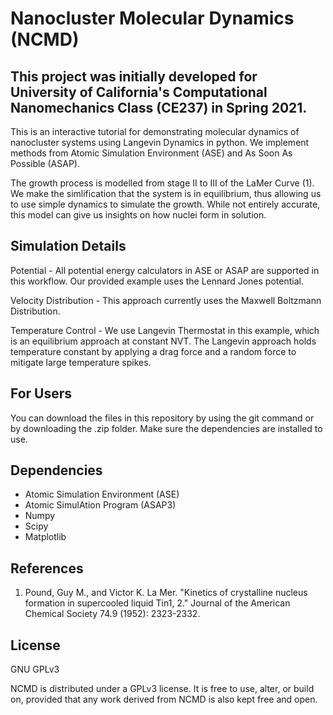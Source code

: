 # Nanocluster Molecular Dynamics (NCMD)
## This project was initially developed for University of California's Computational Nanomechanics Class (CE237) in Spring 2021.

This is an interactive tutorial for demonstrating molecular dynamics of nanocluster systems using Langevin Dynamics in python. We implement methods from Atomic Simulation Environment (ASE) and As Soon As Possible (ASAP). 

The growth process is modelled from stage II to III of the LaMer Curve (1). We make the simlification that the system is in equilibrium, thus allowing us to use simple dynamics to simulate the growth. While not entirely accurate, this model can give us insights on how nuclei form in solution.

## Simulation Details

Potential - All potential energy calculators in ASE or ASAP are supported in this workflow. Our provided example uses the Lennard Jones potential.

Velocity Distribution - This approach currently uses the Maxwell Boltzmann Distribution.

Temperature Control - We use Langevin Thermostat in this example, which is an equilibrium approach at constant NVT. The Langevin approach holds temperature constant by applying a drag force and a random force to mitigate large temperature spikes.

## For Users

You can download the files in this repository by using the git command or by downloading the .zip folder. Make sure the dependencies are installed to use.

## Dependencies

- Atomic Simulation Environment (ASE)
- Atomic SimulAtion Program (ASAP3)
- Numpy
- Scipy
- Matplotlib

## References
1. Pound, Guy M., and Victor K. La Mer. "Kinetics of crystalline nucleus formation in supercooled liquid Tin1, 2." Journal of the American Chemical Society 74.9 (1952): 2323-2332.

## License
GNU GPLv3

NCMD is distributed under a GPLv3 license. It is free to use, alter, or build on, provided that any work derived from NCMD is also kept free and open.
